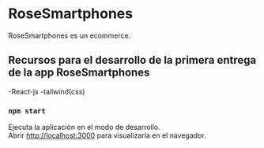 # RoseSmartphones

RoseSmartphones es un ecommerce.

## Recursos para el desarrollo de la primera entrega de la app RoseSmartphones
-React-js
-tailwind(css)

### `npm start`

Ejecuta la aplicación en el modo de desarrollo.\
Abrir [http://localhost:3000](http://localhost:3000) para visualizarla en el navegador.


